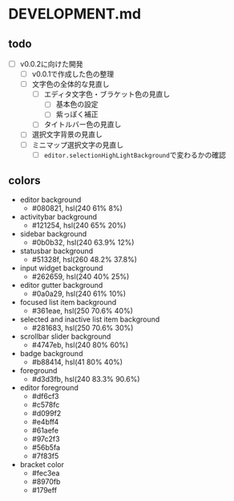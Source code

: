 # DEVELOPMENT.md

## todo
- [ ] v0.0.2に向けた開発
  - [ ] v0.0.1で作成した色の整理
  - [ ] 文字色の全体的な見直し
    - [ ] エディタ文字色・ブラケット色の見直し
      - [ ] 基本色の設定
      - [ ] 紫っぽく補正
    - [ ] タイトルバー色の見直し
  - [ ] 選択文字背景の見直し
  - [ ] ミニマップ選択文字の見直し
    - [ ] `editor.selectionHighLightBackground`で変わるかの確認

## colors
- editor background
  - #080821, hsl(240 61% 8%)
- activitybar background
  - #121254, hsl(240 65% 20%)
- sidebar background
  - #0b0b32, hsl(240 63.9% 12%)
- statusbar background
  - #51328f, hsl(260 48.2% 37.8%)
- input widget background
  - #262659, hsl(240 40% 25%)
- editor gutter background
  - #0a0a29, hsl(240 61% 10%)
- focused list item background
  - #361eae, hsl(250 70.6% 40%)
- selected and inactive list item background
  - #281683, hsl(250 70.6% 30%)
- scrollbar slider background
  - #4747eb, hsl(240 80% 60%)
- badge background
  - #b88414, hsl(41 80% 40%)
- foreground
  - #d3d3fb, hsl(240 83.3% 90.6%)
- editor foreground
  - #df6cf3
  - #c578fc
  - #d099f2
  - #e4bff4
  - #61aefe
  - #97c2f3
  - #56b5fa
  - #7f83f5
- bracket color
  - #fec3ea
  - #8970fb
  - #179eff
